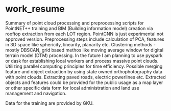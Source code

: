 # work_resume

Summary of point cloud processing and preprocessing scripts for PointNET++ training and BIM (Building information model) creation via rooftop extraction from each LOT region.
PointCNN is just experimental not approved version.
Preprocessing steps include calculation of PCA, features in 3D space like sphericity, linearity, planarity etc.
Clustering methods - mostly DBSCAN, grid based methos like moving  average window for digital terrain model (DTM) processing.
In the future I am planning to use pyspark or dask for establishing local workers and process massive point clouds. Utilizing parallel computing principles for time efficiency.
Possible merging feature and object extraction by using state owned orthophotography data with point clouds. Extracting paved roads, electric powerlines etc. Extracted objects and features could be provided for the public usage as a map layer or other specific data form for local administration and land use management and navigation.

Data for the training are provided by GKU.
